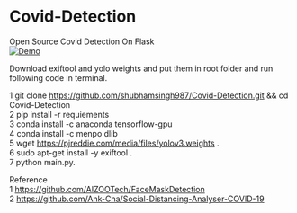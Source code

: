   
# Covid-Detection
Open Source Covid Detection On Flask<br>
[![Demo](https://i.imgur.com/qgfdm01.png)](https://www.youtube.com/watch?v=n-ejSFll6aQ)<br>

Download exiftool and yolo weights and put them in root folder and run following code in terminal.

1 git clone https://github.com/shubhamsingh987/Covid-Detection.git && cd Covid-Detection<br>
2 pip install -r requiements<br>
3 conda install -c anaconda tensorflow-gpu<br>
4 conda install -c menpo dlib<br>
5 wget https://pjreddie.com/media/files/yolov3.weights .<br>
6 sudo apt-get install -y exiftool .<br>
7 python main.py.<br>

Reference <br>
1 https://github.com/AIZOOTech/FaceMaskDetection <br>
2 https://github.com/Ank-Cha/Social-Distancing-Analyser-COVID-19 <br>
